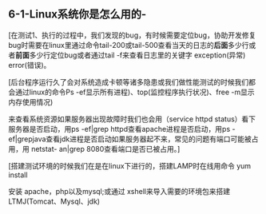 ## 6-1-Linux系统你是怎么用的-

[在测试1、执行的过程中，我们发现的bug，有时候需要定位bug，协助开发修复bug时需要在linux里通过命令tail-200或tail-500查看当天的日志的**后面**多少行或者**前面**多少行定位bug或者通过tail -f来查看日志里的关键字 exception(异常) error(错误)。

[后台程序运行久了会对系统造成卡顿等诸多隐患或我们做性能测试的时候我们都会通过linux的命令Ps -ef显示所有进程)、top(监控程序执行状况)、free -m显示内存使用情况)

来查看系统资源如果服务器出现故障时我们也会用（service httpd status）看下服务器是否启动，用ps -ef|grep httpd查看apache进程是否启动，用ps -ef|grepjava查看jdk进程是否启动如果服务器起不来，常见的问题有端口可能被占用，用 netstat- an|grep 8080查看端口是否已被占用。]

[搭建测试环境的时候我们在是在linux下进行的，搭建LAMP时在线用命令 yum install

安装 apache，php以及mysql;或通过 xshell来导入需要的环境包来搭建LTMJ(Tomcat、Mysql、jdk)
